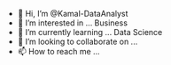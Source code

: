 - 👋 Hi, I’m @Kamal-DataAnalyst
- 👀 I’m interested in ... Business
- 🌱 I’m currently learning ... Data Science
- 💞️ I’m looking to collaborate on ...
- 📫 How to reach me ...

<!---
Kamal-DataAnalyst/Kamal-DataAnalyst is a ✨ special ✨ repository because its `README.md` (this file) appears on your GitHub profile.
You can click the Preview link to take a look at your changes.
--->
